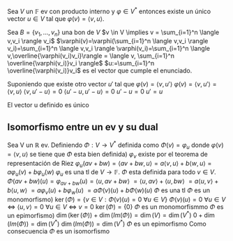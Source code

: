 Sea $V$ un $\mathbb F$ ev con producto interno y $\varphi \in V^*$ entonces existe un único vector $u \in V$ tal que $\varphi(v)=\langle v,u\rangle$.

Sea $B=\{v_1,\dots,v_n\}$ una bon de $V$
$v \in V \implies v = \sum_{i=1}^n \langle v,v_i \rangle v_i$
$\varphi(v)=\varphi(\sum_{i=1}^n \langle v,v_i \rangle v_i)=\sum_{i=1}^n \langle v,v_i \rangle \varphi(v_i)=\sum_{i=1}^n \langle v,\overline{\varphi(v_i)v_i}\rangle = \langle v, \sum_{i=1}^n \overline{\varphi(v_i)}v_i \rangle$
$u:=\sum_{i=1}^n \overline{\varphi(v_i)}v_i$ es el vector que cumple el enunciado.

Suponiendo que existe otro vector $u'$ tal que $\varphi(v)=\langle v, u' \rangle$
$\varphi(v) = \langle v, u' \rangle = \langle v,u\rangle$
$\langle v, u'-u \rangle = 0$
$\langle u'-u, u'-u \rangle = 0$
$u'-u=0$
$u'=u$

El vector u definido es único

## Isomorfismo entre un ev y su dual
Sea V un $\mathbb R$ ev.
Definiendo $\Phi: V \to V^*$ definida como $\Phi(v)=\varphi_u$ donde $\varphi(v)=\langle v,u \rangle$ se tiene que
$\Phi$ esta bien definida)
	$\varphi_v$ existe por el teorema de representación de Riez
	$\varphi_u(av+bw)=\langle av+bw, u\rangle = a\langle v,u \rangle + b \langle w,u \rangle = a\varphi_u(v) + b \varphi_u(w)$
	$\varphi_u$ es una tl de $V \to \mathbb F$. $\Phi$ esta definida para todo $v \in V$.
	$\Phi(av+bw)(u)=\varphi_{av+bw}(u)=\langle u,av+bw \rangle$
	$=\langle u,av \rangle + \langle u, bw \rangle$
	$=a\langle u,v \rangle + b \langle u , w \rangle$
	$=a\varphi_v(u) + b \varphi_w(u)$
	$=a \Phi(v)(u) + b \Phi(w)(u)$
	$\Phi$ es una tl
$\Phi$ es un monomorfismo)
	 $\ker(\Phi)=\{v \in V : \Phi(v)(u)=0 \ \forall u \in V\}$
	 $\Phi(v)(u)=0$ $\forall u \in V$ $\iff$ $\langle u,v \rangle = 0$ $\forall u \in V$ $\iff$ $v=0$
	 $\ker(\Phi)=\{0\}$
	 $\Phi$ es un monomorfismmo
$\Phi$ es un epimorfismo)
	$\dim(\ker(\Phi))+\dim(Im(\Phi))=\dim(V)=\dim(V^*)$
	$0+\dim(Im(\Phi))=\dim(V^*)$
	$\dim(Im(\Phi))=\dim(V^*)$
	$\Phi$ es un epimorfismo
Como consecuencia $\Phi$ es un isomorfismo